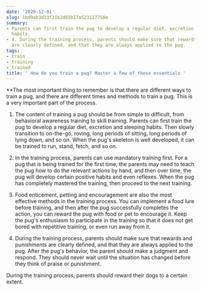 ```yaml
---
date: '2020-12-01'
slug: 1bd9ab3d33f21b2d65b17a523127750e
summary:
- Parents can first train the pug to develop a regular diet, excretion and sleeping
  habits.
- 4. During the training process, parents should make sure that rewards and punishments
  are clearly defined, and that they are always applied to the pug.
tags:
- train
- training
- trained
title: ' How do you train a pug? Master a few of these essentials '
---
```


 **The most important thing to remember is that there are different ways to train a pug, and there are different times and methods to train a pug. This is a very important part of the process.

1. The content of training a pug should be from simple to difficult, from behavioral awareness training to skill training. Parents can first train the pug to develop a regular diet, excretion and sleeping habits. Then slowly transition to on-the-go, roving, long periods of sitting, long periods of lying down, and so on. When the pug's skeleton is well developed, it can be trained to run, stand, fetch, and so on.

2. In the training process, parents can use mandatory training first. For a pug that is being trained for the first time, the parents may need to teach the pug how to do the relevant actions by hand, and then over time, the pug will develop certain positive habits and even reflexes. When the pug has completely mastered the training, then proceed to the next training.

3. Food enticement, petting and encouragement are also the most effective methods in the training process. You can implement a food lure before training, and then after the pug successfully completes the action, you can reward the pug with food or pet to encourage it. Keep the pug's enthusiasm to participate in the training so that it does not get bored with repetitive training, or even run away from it.

4. During the training process, parents should make sure that rewards and punishments are clearly defined, and that they are always applied to the pug. After the pug's behavior, the parent should make a judgment and respond. They should never wait until the situation has changed before they think of praise or punishment.

During the training process, parents should reward their dogs to a certain extent.

 
        